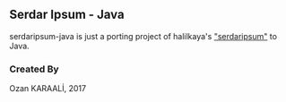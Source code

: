 ## Serdar Ipsum - Java
serdaripsum-java is just a porting project of halilkaya's ["serdaripsum"](https://github.com/halilkaya/serdaripsum) to Java.

### Created By
Ozan KARAALİ, 2017



